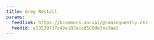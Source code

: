 ```yaml
---
title: Greg Restall
params:
  feedlink: https://hcommons.social/@consequently.rss
  feedid: a53539737c49e183accd500de3aa3aa5
---
```

